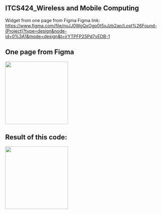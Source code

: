 ## ITCS424_Wireless and Mobile Computing
Widget from one page from Figma
Figma link: https://www.figma.com/file/nvJJ0WgQxOgp0t5xJzb2ap/Lost%26Found-(Project)?type=design&node-id=0%3A1&mode=design&t=irYTPFP25Pd7vEDB-1

## One page from Figma
<img src="![image](https://github.com/qndska/Widgetfromfigma/assets/106175374/ef8626e2-93cf-4b7b-91d5-26d9ffb52dbc)" width="200"/>

## Result of this code:
<img src="https://github.com/qndska/Widgetfromfigma/assets/106175374/8aa0317d-db3e-4275-b83c-a0dbd67ddb48" width="200"/>

